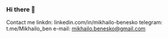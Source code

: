 ### Hi there 👋
Contact me
linkdn: linkedin.com/in/mikhailo-benesko
telegram: t.me/Mikhailo_ben
e-mail: mikhailo.benesko@gmail.com

<!--
**mikhaben/mikhaben** is a ✨ _special_ ✨ repository because its `README.md` (this file) appears on your GitHub profile.

Here are some ideas to get you started:

- 🔭 I’m currently working on ...
- 🌱 I’m currently learning ...
- 👯 I’m looking to collaborate on ...
- 🤔 I’m looking for help with ...
- 💬 Ask me about ...
- 📫 How to reach me: ...
- 😄 Pronouns: ...
- ⚡ Fun fact: ...
-->
